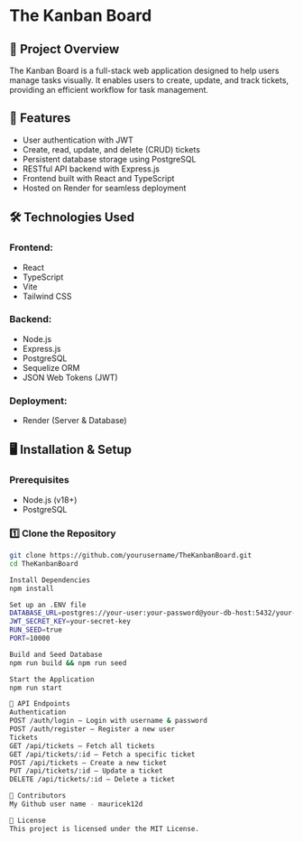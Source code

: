 # The Kanban Board

## 📌 Project Overview
The Kanban Board is a full-stack web application designed to help users manage tasks visually. It enables users to create, update, and track tickets, providing an efficient workflow for task management.

## 🚀 Features
- User authentication with JWT
- Create, read, update, and delete (CRUD) tickets
- Persistent database storage using PostgreSQL
- RESTful API backend with Express.js
- Frontend built with React and TypeScript
- Hosted on Render for seamless deployment

## 🛠️ Technologies Used

### Frontend:
- React
- TypeScript
- Vite
- Tailwind CSS

### Backend:
- Node.js
- Express.js
- PostgreSQL
- Sequelize ORM
- JSON Web Tokens (JWT)

### Deployment:
- Render (Server & Database)


## 🖥️ Installation & Setup

### Prerequisites
- Node.js (v18+)
- PostgreSQL

### 1️⃣ Clone the Repository
```sh
git clone https://github.com/yourusername/TheKanbanBoard.git
cd TheKanbanBoard

Install Dependencies 
npm install

Set up an .ENV file
DATABASE_URL=postgres://your-user:your-password@your-db-host:5432/your-db-name
JWT_SECRET_KEY=your-secret-key
RUN_SEED=true
PORT=10000

Build and Seed Database
npm run build && npm run seed

Start the Application
npm run start

📌 API Endpoints
Authentication
POST /auth/login – Login with username & password
POST /auth/register – Register a new user
Tickets
GET /api/tickets – Fetch all tickets
GET /api/tickets/:id – Fetch a specific ticket
POST /api/tickets – Create a new ticket
PUT /api/tickets/:id – Update a ticket
DELETE /api/tickets/:id – Delete a ticket

👥 Contributors
My Github user name - mauricek12d

📜 License
This project is licensed under the MIT License.


